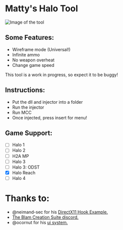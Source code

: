 # Matty's Halo Tool

![Image of the tool](https://i.imgur.com/tHymOF2.png)

## Some Features:
* Wireframe mode (Universal!)
* Infinite ammo
* No weapon overheat
* Change game speed


This tool is a work in progress, so expect it to be buggy!

## Instructions:
* Put the dll and injector into a folder
* Run the injector
* Run MCC
* Once injected, press insert for menu!

## Game Support:
- [ ] Halo 1
- [ ] Halo 2
- [ ] H2A MP
- [ ] Halo 3
- [ ] Halo 3: ODST
- [x] Halo Reach
- [ ] Halo 4

# Thanks to:
* @neimand-sec for his [DirectX11 Hook Example.](https://github.com/niemand-sec/DirectX11Hook)
* [The Blam Creation Suite discord.](https://discord.gg/ksvhEQD)
* @ocornut for his [ui system.](https://github.com/ocornut/imgui)
